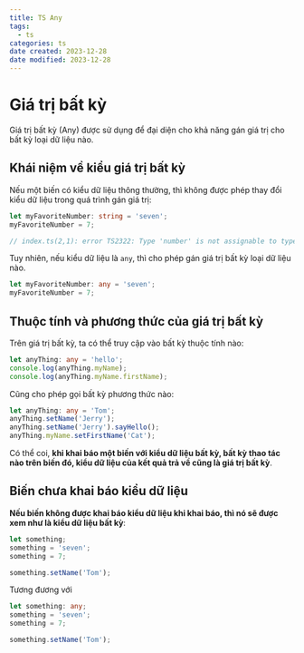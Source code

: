 ```yaml
---
title: TS Any
tags:
  - ts
categories: ts
date created: 2023-12-28
date modified: 2023-12-28
---
```


# Giá trị bất kỳ

Giá trị bất kỳ (Any) được sử dụng để đại diện cho khả năng gán giá trị cho bất kỳ loại dữ liệu nào.

## Khái niệm về kiểu giá trị bất kỳ

Nếu một biến có kiểu dữ liệu thông thường, thì không được phép thay đổi kiểu dữ liệu trong quá trình gán giá trị:

```ts
let myFavoriteNumber: string = 'seven';
myFavoriteNumber = 7;

// index.ts(2,1): error TS2322: Type 'number' is not assignable to type 'string'.
```

Tuy nhiên, nếu kiểu dữ liệu là `any`, thì cho phép gán giá trị bất kỳ loại dữ liệu nào.

```ts
let myFavoriteNumber: any = 'seven';
myFavoriteNumber = 7;
```

## Thuộc tính và phương thức của giá trị bất kỳ

Trên giá trị bất kỳ, ta có thể truy cập vào bất kỳ thuộc tính nào:

```ts
let anyThing: any = 'hello';
console.log(anyThing.myName);
console.log(anyThing.myName.firstName);
```

Cũng cho phép gọi bất kỳ phương thức nào:

```ts
let anyThing: any = 'Tom';
anyThing.setName('Jerry');
anyThing.setName('Jerry').sayHello();
anyThing.myName.setFirstName('Cat');
```

Có thể coi, **khi khai báo một biến với kiểu dữ liệu bất kỳ, bất kỳ thao tác nào trên biến đó, kiểu dữ liệu của kết quả trả về cũng là giá trị bất kỳ**.

## Biến chưa khai báo kiểu dữ liệu

**Nếu biến không được khai báo kiểu dữ liệu khi khai báo, thì nó sẽ được xem như là kiểu dữ liệu bất kỳ**:

```ts
let something;
something = 'seven';
something = 7;

something.setName('Tom');
```

Tương đương với

```ts
let something: any;
something = 'seven';
something = 7;

something.setName('Tom');
```
